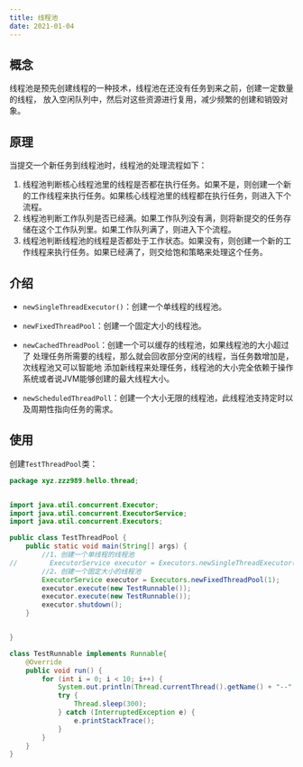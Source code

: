 ```yaml
---
title: 线程池
date: 2021-01-04
---
```


## 概念
线程池是预先创建线程的一种技术，线程池在还没有任务到来之前，创建一定数量的线程，
放入空闲队列中，然后对这些资源进行复用，减少频繁的创建和销毁对象。

## 原理
当提交一个新任务到线程池时，线程池的处理流程如下：

1. 线程池判断核心线程池里的线程是否都在执行任务。如果不是，则创建一个新的工作线程来执行任务。如果核心线程池里的线程都在执行任务，则进入下个流程。
2. 线程池判断工作队列是否已经满。如果工作队列没有满，则将新提交的任务存储在这个工作队列里。如果工作队列满了，则进入下个流程。
3. 线程池判断线程池的线程是否都处于工作状态。如果没有，则创建一个新的工作线程来执行任务。如果已经满了，则交给饱和策略来处理这个任务。

## 介绍

+ ```newSingleThreadExecutor()```：创建一个单线程的线程池。

+ ```newFixedThreadPool```：创建一个固定大小的线程池。

+ ```newCachedThreadPool```：创建一个可以缓存的线程池，如果线程池的大小超过了
处理任务所需要的线程，那么就会回收部分空闲的线程，当任务数增加是，次线程池又可以智能地
添加新线程来处理任务，线程池的大小完全依赖于操作系统或者说JVM能够创建的最大线程大小。

+ ```newScheduledThreadPoll```：创建一个大小无限的线程池，此线程池支持定时以及周期性指向任务的需求。
## 使用

创建```TestThreadPool```类：
```java
package xyz.zzz989.hello.thread;


import java.util.concurrent.Executor;
import java.util.concurrent.ExecutorService;
import java.util.concurrent.Executors;

public class TestThreadPool {
    public static void main(String[] args) {
        //1、创建一个单线程的线程池
//        ExecutorService executor = Executors.newSingleThreadExecutor();
        //2、创建一个固定大小的线程池
        ExecutorService executor = Executors.newFixedThreadPool(1);
        executor.execute(new TestRunnable());
        executor.execute(new TestRunnable());
        executor.shutdown();
    }


}

class TestRunnable implements Runnable{
    @Override
    public void run() {
        for (int i = 0; i < 10; i++) {
            System.out.println(Thread.currentThread().getName() + "--" + i);
            try {
                Thread.sleep(300);
            } catch (InterruptedException e) {
                e.printStackTrace();
            }
        }
    }
}
```
